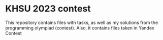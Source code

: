 # KHSU 2023 contest

This repository contains files with tasks, as well as my solutions from the programming olympiad (contest). Also, it contains files taken in Yandex Contest
